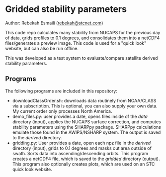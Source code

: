 # Gridded stability parameters
Author: Rebekah Esmaili (rebekah@stcnet.com)

This code repo calculates many stability from NUCAPS for the previous day of data, grids profiles to 0.1 degrees, and consolidates them into a netCDF4 files/generates a preview image. This code is used for a "quick look" website, but can also be run offline.

This was developed as a test system to evaluate/compare satellite derived stability parameters.

## Programs
The following programs are included in this repository:

* downloadClassOrder.sh: downloads data routinely from NOAA/CLASS via a subscription. This is optional, you can also supply your own data. My current order only processes North America.
* demo_files.py: user provides a date, opens files inside of the *data* directory (input), applies the NUCAPS surface correction, and computes stability parameters using the SHARPpy package. SHARPpy calculations emulate those found in the AWIPS/NSHARP system. The output is saved to the *derived* directory.
* gridding.py: User provides a date, open each npz file in the *derived* directory (input), grids to 0.1 degrees and masks out area outside of swath. Sorts data into ascending/descending orbits. This program creates a netCDF4 file, which is saved to the *gridded* directory (output). This program also optionally creates plots, which are used on an STC quick look website.
